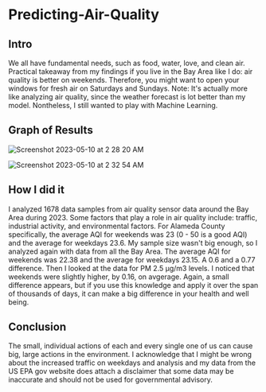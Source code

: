 # Predicting-Air-Quality
## Intro

We all have fundamental needs, such as food, water, love, and clean air. Practical takeaway from my findings if you live in the Bay Area like I do: air quality is better on weekends. Therefore, you might want to open your windows for fresh air on Saturdays and Sundays. 
Note: It's actually more like analyzing air quality, since the weather forecast is lot better than my model. Nontheless, I still wanted to play with Machine Learning.

## Graph of Results
![Screenshot 2023-05-10 at 2 28 20 AM](https://github.com/cheung0/Predicting-Air-Quality/assets/56772737/00fdc0e1-6299-44a0-b6c0-77e874364f68)

![Screenshot 2023-05-10 at 2 32 54 AM](https://github.com/cheung0/Predicting-Air-Quality/assets/56772737/e1f6fecc-f1a9-4824-9ef6-b2d5c5634e00)


## How I did it
I analyzed 1678 data samples from air quality sensor data around the Bay Area during 2023. Some factors that play a role in air quality include: traffic, industrial activity, and environmental factors. For Alameda County specifically, the average AQI for weekends was 23 (0 - 50 is a good AQI) and the average for weekdays 23.6. My sample size wasn't big enough, so I analyzed again with data from all the Bay Area. The average AQI for weekends was 22.38 and the average for weekdays 23.15. A 0.6 and a 0.77 difference. Then I looked at the data for PM 2.5 μg/m3 levels. I noticed that weekends were slightly higher, by 0.16, on avgerage. Again, a small difference appears, but if you use this knowledge and apply it over the span of thousands of days, it can make a big difference in your health and well being.

## Conclusion

The small, individual actions of each and every single one of us can cause big, large actions in the environment. I acknowledge that I might be wrong about the increased traffic on weekdays and analysis and my data from the US EPA gov website does attach a disclaimer that some data may be inaccurate and should not be used for governmental advisory.
